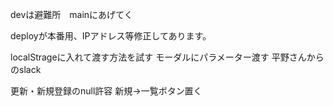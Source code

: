 devは避難所　mainにあげてく

deployが本番用、IPアドレス等修正してあります。

localStrageに入れて渡す方法を試す
モーダルにパラメーター渡す
平野さんからのslack

更新・新規登録のnull許容
新規→一覧ボタン置く



